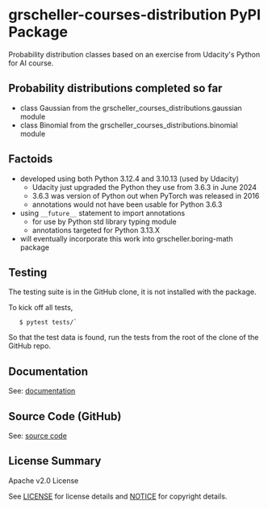# grscheller-courses-distribution PyPI Package

Probability distribution classes based on an exercise from Udacity's
Python for AI course.

## Probability distributions completed so far

* class Gaussian from the grscheller\_courses\_distributions.gaussian module
* class Binomial from the grscheller\_courses\_distributions.binomial module
 
## Factoids

* developed using both Python 3.12.4 and 3.10.13 (used by Udacity)
  * Udacity just upgraded the Python they use from 3.6.3 in June 2024
  * 3.6.3 was version of Python out when PyTorch was released in 2016
  * annotations would not have been usable for Python 3.6.3
* using `__future__` statement to import annotations
  * for use by Python std library typing module 
  * annotations targeted for Python 3.13.X
* will eventually incorporate this work into grscheller.boring-math package

## Testing

The testing suite is in the GitHub clone, it is not installed with the
package.

To kick off all tests,

```
   $ pytest tests/`
```

So that the test data is found, run the tests from the root of the clone
of the GitHub repo.

## Documentation

See: [documentation](https://grscheller.github.io/courses-distributions)

## Source Code (GitHub)

See: [source code](https://github.com/grscheller/courses-distributions)

## License Summary

Apache v2.0 License

See [LICENSE](LICENSE) for license details
and [NOTICE](NOTICE) for copyright details.
